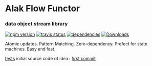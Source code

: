
# Alak Flow Functor
### data object stream library
[![npm version](https://badge.fury.io/js/alak.svg)](https://badge.fury.io/js/alak)
[![travis status](https://travis-ci.org/gleba/alak.svg?branch=master)](https://travis-ci.org/gleba/alak)
[![dependencies](https://david-dm.org/gleba/alak.svg)](https://david-dm.org/gleba/alak)
[![Downloads](https://img.shields.io/npm/dt/alak.svg)](https://www.npmjs.com/package/alak)

Atomic updates.
Pattern Matching.
Zero-dependency.
Prefect for state machines.
Easy and fast.

[tests](https://github.com/gleba/alak/blob/master/tests/)
initial source code of idea : [first commit](https://github.com/gleba/alak/commit/fdc2739105485acfa232bc7a123c7164fd4c2c33#diff-ed009b6b86b017532ef0489c77de5100)
